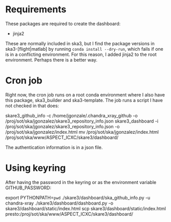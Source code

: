 Requirements
============

These packages are required to create the dashboard:
- jinja2

These are normally included in ska3, but I find the package versions
in ska3-[flight|matlab] by running `conda install --dry-run`, which
fails if one is in a conflicting environment. For this reason, I added
jinja2 to the root environment. Perhaps there is a better way.

Cron job
========

Right now, the cron job runs on a root conda environment where I also
have this package, ska3_builder and ska3-template. The job runs a
script I have not checked in that does:

 skare3_github_info -c /home/jgonzale/.chandra_xray_github -o /proj/sot/ska/jgonzalez/skare3_repository_info.json
 skare3_dashboard -i /proj/sot/ska/jgonzalez/skare3_repository_info.json -o /proj/sot/ska/jgonzalez/index.html
 mv /proj/sot/ska/jgonzalez/index.html /proj/sot/ska/www/ASPECT_ICXC/skare3/dashboard/

The authentication information is in a json file.

Using keyring
=============

After having the password in the keyring or as the environment variable GITHUB_PASSWORD:

 export PYTHONPATH=`pwd`
 ./skare3/dashboard/ska_github_info.py -u chandra-xray
 ./skare3/dashboard/dashboard.py -o skare3/dashboard/static/index.html
 scp skare3/dashboard/static/index.html presto:/proj/sot/ska/www/ASPECT_ICXC/skare3/dashboard/
